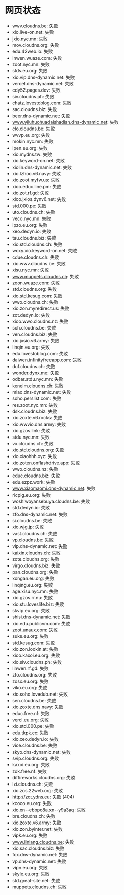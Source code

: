 # 网页状态
- wwv.cloudns.be: 失败
- xio.live-on.net: 失败
- jxio.nyc.mn: 失败
- mov.cloudns.org: 失败
- edu.42web.io: 失败
- inwen.wuaze.com: 失败
- zoot.nyc.mn: 失败
- stds.eu.org: 失败
- xio.vip.dns-dynamic.net: 失败
- vercel.dns-dynamic.net: 失败
- cdy52.pages.dev: 失败
- siv.cloudns.ph: 失败
- chatz.lovestoblog.com: 失败
- sac.cloudns.biz: 失败
- beer.dns-dynamic.net: 失败
- www.yiluhuohuadaishadian.dns-dynamic.net: 失败
- clo.cloudns.be: 失败
- wvvp.eu.org: 失败
- mokin.nyc.mn: 失败
- ipen.eu.org: 失败
- xio.mydns.tw: 失败
- xio.keyword-on.net: 失败
- xiolin.dns-dynamic.net: 失败
- xio.lzhoo.v6.navy: 失败
- xio.zoot.myfw.us: 失败
- xioo.educ.line.pm: 失败
- xio.zot.rf.gd: 失败
- xioo.jxios.dynv6.net: 失败
- std.000.pe: 失败
- uto.cloudns.ch: 失败
- veco.nyc.mn: 失败
- ipzo.eu.org: 失败
- xeo.dedyn.io: 失败
- tau.cloudns.biz: 失败
- xio.std.cloudns.ch: 失败
- woxy.xio.keyword-on.net: 失败
- cdue.cloudns.ch: 失败
- xio.wwv.cloudns.be: 失败
- xisu.nyc.mn: 失败
- www.muppets.cloudns.ch: 失败
- zoon.wuaze.com: 失败
- std.cloudns.org: 失败
- xio.std.kesug.com: 失败
- wwo.cloudns.ch: 失败
- xio.zon.myredirect.us: 失败
- zot.dedyn.io: 失败
- xioo.wwo.cloudns.nz: 失败
- sch.cloudns.be: 失败
- ven.cloudns.biz: 失败
- xio.jxsio.v6.army: 失败
- linqin.eu.org: 失败
- edu.lovestoblog.com: 失败
- daiwen.infinityfreeapp.com: 失败
- duf.cloudns.ch: 失败
- wonder.dynx.me: 失败
- odbar.stdu.nyc.mn: 失败
- kenelm.cloudns.ch: 失败
- miao.dns-dynamic.net: 失败
- soho.perslist.com: 失败
- res.zoot.nyc.mn: 失败
- dsk.cloudns.biz: 失败
- xio.zoxte.v6.rocks: 失败
- xio.wwvio.dns.army: 失败
- xio.gzos.link: 失败
- stdu.nyc.mn: 失败
- vx.cloudns.ch: 失败
- xio.std.cloudns.org: 失败
- xio.xiaohhh.xyz: 失败
- xio.zoten.onflashdrive.app: 失败
- wwo.cloudns.nz: 失败
- educ.cloudns.biz: 失败
- edu.ezpz.work: 失败
- www.xiaomaomi.dns-dynamic.net: 失败
- ricpig.eu.org: 失败
- woshiwoyansebuya.cloudns.be: 失败
- std.dedyn.io: 失败
- zfo.dns-dynamic.net: 失败
- si.cloudns.be: 失败
- xio.wjg.jp: 失败
- vast.cloudns.ch: 失败
- vp.cloudns.be: 失败
- vip.dns-dynamic.net: 失败
- kaixin.cloudns.ch: 失败
- zote.cloudns.org: 失败
- virgo.cloudns.biz: 失败
- pan.cloudns.org: 失败
- xongan.eu.org: 失败
- linqing.eu.org: 失败
- age.xisu.nyc.mn: 失败
- xio.gzos.rr.nu: 失败
- xio.stu.loveslife.biz: 失败
- skvip.eu.org: 失败
- shisi.dns-dynamic.net: 失败
- xio.edu.publicvm.com: 失败
- zoot.unaux.com: 失败
- suke.eu.org: 失败
- std.kesug.com: 失败
- xio.zon.lookin.at: 失败
- xioo.kaxoi.eu.org: 失败
- xio.siv.cloudns.ph: 失败
- linwen.rf.gd: 失败
- zfo.cloudns.org: 失败
- zosx.eu.org: 失败
- viko.eu.org: 失败
- xio.soho.lovedub.net: 失败
- sen.cloudns.be: 失败
- xio.zoxte.dns.navy: 失败
- educ.free.nf: 失败
- vercl.eu.org: 失败
- xio.std.000.pe: 失败
- edu.tkpk.cc: 失败
- xio.xeo.dedyn.io: 失败
- vice.cloudns.be: 失败
- skyo.dns-dynamic.net: 失败
- svip.cloudns.org: 失败
- kaxoi.eu.org: 失败
- zok.free.nf: 失败
- diffireworks.cloudns.org: 失败
- lzi.cloudns.ch: 失败
- xio.zos.22web.org: 失败
- http://zot.ydns.eu: 失败 (404)
- kcoco.eu.org: 失败
- xio.xn--ebbpo8a.xn--y9a3aq: 失败
- bre.cloudns.ch: 失败
- xio.zoxte.v6.army: 失败
- xio.zon.byinter.net: 失败
- vipk.eu.org: 失败
- www.liniang.cloudns.be: 失败
- xio.sac.cloudns.biz: 失败
- fox.dns-dynamic.net: 失败
- vp.dns-dynamic.net: 失败
- vipn.eu.org: 失败
- skyle.eu.org: 失败
- std.great-site.net: 失败
- muppets.cloudns.ch: 失败
